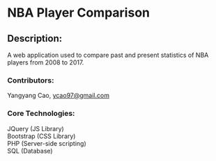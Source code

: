 # NBA Player Comparison

## Description:  
A web application used to compare past and present statistics of NBA players from 2008 to 2017.

### Contributors:
Yangyang Cao, ycao97@gmail.com  

### Core Technologies:
JQuery (JS Library)  
Bootstrap (CSS Library)  
PHP (Server-side scripting)  
SQL (Database)  
